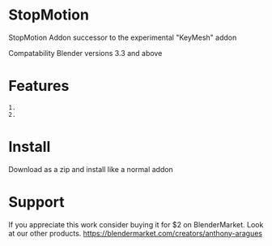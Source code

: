 #  StopMotion
StopMotion Addon successor to the experimental "KeyMesh" addon

Compatability
Blender versions 3.3 and above


# Features
    1. 
    2. 
    
    
# Install
Download as a zip and install like a normal addon


# Support
If you appreciate this work consider buying it for $2 on BlenderMarket. Look at our other products.
https://blendermarket.com/creators/anthony-aragues
